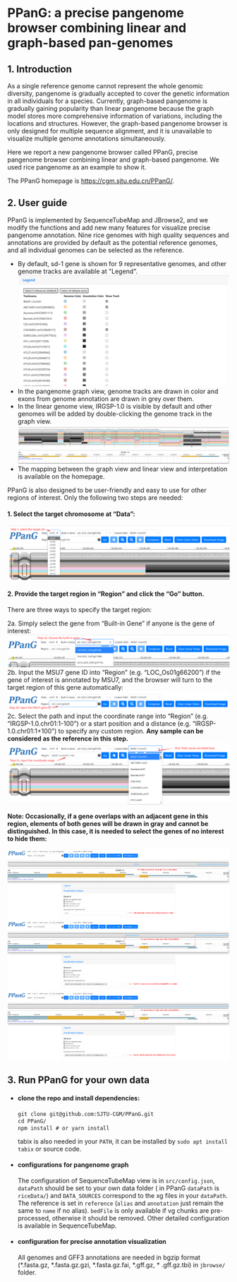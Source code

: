 # PPanG: a precise pangenome browser combining linear and graph-based pan-genomes

## 1. Introduction

As a single reference genome cannot represent the whole genomic diversity, pangenome is gradually accepted to cover the
genetic information in all individuals for a species. Currently, graph-based pangenome is gradually gaining
popularity than linear pangenome because the graph model stores more comprehensive information of variations, including
the locations and structures. However, the graph-based pangenome browser is only designed for multiple sequence
alignment, and it is unavailable to visualize multiple genome annotations simultaneously.

Here we report a new pangenome browser called PPanG, precise pangenome browser combining linear and graph-based
pangenome. We used rice pangenome as an example to show it.

The PPanG homepage is https://cgm.sjtu.edu.cn/PPanG/.

## 2. User guide

PPanG is implemented by SequenceTubeMap and JBrowse2, and we modify the functions and add new many features for
visualize precise pangenome annotation. Nine rice genomes with high quality sequences and annotations are provided by
default as the potential reference genomes, and all individual genomes can be selected as the reference.

- By default, sd-1 gene is shown for 9 representative genomes, and other genome tracks are available at "Legend".
  ![](public/fig1.png)
- In the pangenome graph view, genome tracks are drawn in color and exons from genome annotation are drawn in grey over
  them.
- In the linear genome view, IRGSP-1.0 is visible by default and other genomes will be added by double-clicking the
  genome track in the graph view.
  ![](public/fig2.png)
- The mapping between the graph view and linear view and interpretation is available on the homepage.

PPanG is also designed to be user-friendly and easy to use for other regions of interest. Only the following two steps
are needed:

#### 1. Select the target chromosome at “Data”:

![](public/step1.png)

#### 2. Provide the target region in “Region” and click the “Go” button.

There are three ways to specify the target region:

2a. Simply select the gene from “Built-in Gene” if anyone is the gene of interest:
![](public/step2a.png)
2b. Input the MSU7 gene ID into “Region” (e.g. “LOC_Os01g66200”) if the gene of interest is annotated by MSU7, and
the browser will turn to the target region of this gene automatically:
![](public/step2b.png)
2c. Select the path and input the coordinate range into “Region” (e.g. “IRGSP-1.0.chr01:1-100”) or a start position
and a distance (e.g. “IRGSP-1.0.chr01:1+100”) to specify any custom region. <b> Any sample can be considered as the
reference in this step.</b>
![](public/step2c.png)

<b> Note: Occasionally, if a gene overlaps with an adjacent gene in this region, elements of both genes will be drawn in
gray and cannot be distinguished. In this case, it is needed to select the genes of no interest to hide them:</b>

![](public/fig3a.png)
![](public/fig3b.png)
![](public/fig3c.png)

## 3. Run PPanG for your own data

- #### clone the repo and install dependencies:
  ```shell
  git clone git@github.com:SJTU-CGM/PPanG.git
  cd PPanG/
  npm install # or yarn install
  ```
  tabix is also needed in your `PATH`, it can be installed by `sudo apt install tabix` or source code.
- #### configurations for pangenome graph

  The configuration of SequenceTubeMap view is in `src/config.json`, `dataPath` should be set to your own data folder (
  in PPanG `dataPath` is `riceData/`) and `DATA_SOURCES` correspond to the xg files in your `dataPath`. The reference is
  set in `reference` (`alias` and `annotation` just remain the same to `name` if no alias). `bedFile` is only available
  if vg chunks are pre-processed, otherwise it should be removed. Other detailed configuration is available in
  SequenceTubeMap.

- #### configuration for precise annotation visualization

  All genomes and GFF3 annotations are needed in bgzip format (*.fasta.gz, *.fasta.gz.gzi, *.fasta.gz.fai, *.gff.gz, *
  .gff.gz.tbi) in `jbrowse/` folder. 


  

  
